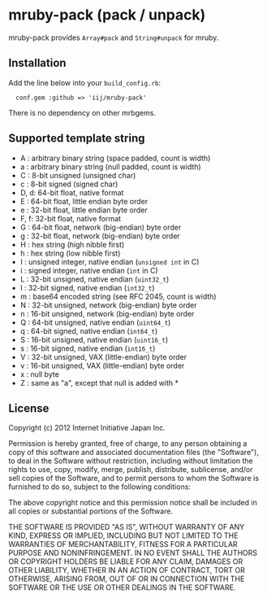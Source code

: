 mruby-pack (pack / unpack)
=========

mruby-pack provides `Array#pack` and `String#unpack` for mruby.


## Installation
Add the line below into your `build_config.rb`:

```
  conf.gem :github => 'iij/mruby-pack'
```

There is no dependency on other mrbgems.


## Supported template string
 - A : arbitrary binary string (space padded, count is width)
 - a : arbitrary binary string (null padded, count is width)
 - C : 8-bit unsigned (unsigned char)
 - c : 8-bit signed (signed char)
 - D, d: 64-bit float, native format
 - E : 64-bit float, little endian byte order
 - e : 32-bit float, little endian byte order
 - F, f: 32-bit float, native format
 - G : 64-bit float, network (big-endian) byte order
 - g : 32-bit float, network (big-endian) byte order
 - H : hex string (high nibble first)
 - h : hex string (low nibble first)
 - I : unsigned integer, native endian (`unsigned int` in C)
 - i : signed integer, native endian (`int` in C)
 - L : 32-bit unsigned, native endian (`uint32_t`)
 - l : 32-bit signed, native endian (`int32_t`)
 - m : base64 encoded string (see RFC 2045, count is width)
 - N : 32-bit unsigned, network (big-endian) byte order
 - n : 16-bit unsigned, network (big-endian) byte order
 - Q : 64-bit unsigned, native endian (`uint64_t`)
 - q : 64-bit signed, native endian (`int64_t`)
 - S : 16-bit unsigned, native endian (`uint16_t`)
 - s : 16-bit signed, native endian (`int16_t`)
 - V : 32-bit unsigned, VAX (little-endian) byte order
 - v : 16-bit unsigned, VAX (little-endian) byte order
 - x : null byte
 - Z : same as "a", except that null is added with *



## License

Copyright (c) 2012 Internet Initiative Japan Inc.

Permission is hereby granted, free of charge, to any person obtaining a 
copy of this software and associated documentation files (the "Software"), 
to deal in the Software without restriction, including without limitation 
the rights to use, copy, modify, merge, publish, distribute, sublicense, 
and/or sell copies of the Software, and to permit persons to whom the 
Software is furnished to do so, subject to the following conditions:

The above copyright notice and this permission notice shall be included in 
all copies or substantial portions of the Software.

THE SOFTWARE IS PROVIDED "AS IS", WITHOUT WARRANTY OF ANY KIND, EXPRESS OR 
IMPLIED, INCLUDING BUT NOT LIMITED TO THE WARRANTIES OF MERCHANTABILITY, 
FITNESS FOR A PARTICULAR PURPOSE AND NONINFRINGEMENT. IN NO EVENT SHALL THE 
AUTHORS OR COPYRIGHT HOLDERS BE LIABLE FOR ANY CLAIM, DAMAGES OR OTHER 
LIABILITY, WHETHER IN AN ACTION OF CONTRACT, TORT OR OTHERWISE, ARISING 
FROM, OUT OF OR IN CONNECTION WITH THE SOFTWARE OR THE USE OR OTHER 
DEALINGS IN THE SOFTWARE.

